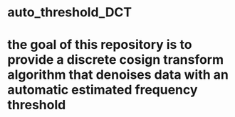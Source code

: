 # auto_threshold_DCT

# the goal of this repository is to provide a discrete cosign transform algorithm that denoises data with an automatic estimated frequency threshold

